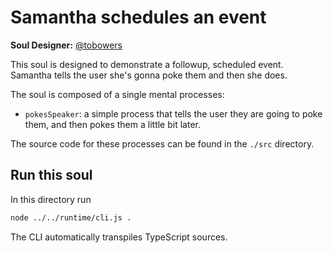 # Samantha schedules an event

**Soul Designer:** [@tobowers](https://github.com/tobowers)

This soul is designed to demonstrate a followup, scheduled event. Samantha tells the user she's gonna poke them and then she does.

The soul is composed of a single mental processes:
- `pokesSpeaker`: a simple process that tells the user they are going to poke them, and then pokes them a little bit later.

The source code for these processes can be found in the `./src` directory.

## Run this soul

In this directory run

```bash
node ../../runtime/cli.js .
```
The CLI automatically transpiles TypeScript sources.
